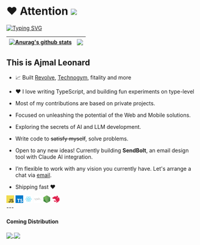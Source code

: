 # ❤️ Attention <img src="https://github.com/TheDudeThatCode/TheDudeThatCode/blob/master/Assets/Hi.gif" width="29px">

[![Typing SVG](https://readme-typing-svg.demolab.com?font=Roboto&weight=900&size=30&duration=3000&pause=1000&color=0981F7&background=FFFFFF00&center=true&vCenter=true&width=1245&lines=Full-Stack+Developer;Nextjs+Developer;React-Native+Developer;Expert+Responsive+Designer;Nestjs+Developer;Problems+Engineer)](https://git.io/typing-svg)

| <a target="_black" href="https://www.ajmaljs.com" ><img align="center" src="https://github-readme-stats.vercel.app/api?username=ajmalleonard&show_icons=true&include_all_commits=true&theme=dark#gh-dark-mode-only)&hide_border=true" alt="Anurag's github stats" /></a> | <a href="https://github.com/anuraghazra/github-readme-stats"><img align="center" src="https://github-readme-stats.vercel.app/api/top-langs/?username=ajmalleonard&layout=compact&theme=dark#gh-dark-mode-only)&hide_border=true" /></a> |
| ------------- | ------------- |


## This is Ajmal Leonard 
- 📈 Built [Revolve](https://www.revolve.com), [Technogym](https://www.technogym.com/), fitality and more
- ❤️ I love writing TypeScript, and building fun experiments on type-level

- Most of my contributions are based on private projects.
- Focused on unleashing the potential of the Web and Mobile solutions.
- Exploring the secrets of AI and LLM development.
- Write code to ~~satisfy myself~~, solve problems.
- Open to any new ideas! Currently building **SendBolt**, an email design tool with Claude AI integration.
- I’m flexible to work with any vision you currently have. Let's arrange a chat via [email](mailto:ajmal@ajmaljs.com).
- Shipping fast ❤️
  


<div style={display:flex;flex-direction:row;ga:4px}><code><img height="20" alt="javascript" src="https://raw.githubusercontent.com/github/explore/80688e429a7d4ef2fca1e82350fe8e3517d3494d/topics/javascript/javascript.png"></code>
<code><img height="20" alt="typescript" src="https://raw.githubusercontent.com/github/explore/80688e429a7d4ef2fca1e82350fe8e3517d3494d/topics/typescript/typescript.png"></code>
<code><img height="20" alt="react" src="https://raw.githubusercontent.com/github/explore/80688e429a7d4ef2fca1e82350fe8e3517d3494d/topics/react/react.png"></code>
<code><img height="20" alt="nextjs" src="https://raw.githubusercontent.com/github/explore/2ebcebd7b163b2ab12cb5a40bf29264799c81c03/topics/nextjs/nextjs.png"></code>
<code><img height="20" alt="nodejs" src="https://raw.githubusercontent.com/github/explore/80688e429a7d4ef2fca1e82350fe8e3517d3494d/topics/nodejs/nodejs.png"></code>    
<code><img height="20" alt="Nestjs" src="https://raw.githubusercontent.com/github/explore/37c71fdca4e12086faf8c7009793d2eb588c914e/topics/nestjs/nestjs.png"></code>  </div>
---

 #### Coming Distribution
<a href="https://github.com/ajmalleonard/gax-motion">
  <img align="center" src="https://github-readme-stats.vercel.app/api/pin/?username=ajmalleonard&repo=assigna&theme=dark#gh-dark-mode-only" />
</a>
<a href="https://github.com/ajmalleonard/ajmalleonard.github.io">
  <img align="center" src="https://github-readme-stats.vercel.app/api/pin/?username=ajmalleonard&repo=hamo-refined&theme=dark#gh-dark-mode-only" />
</a>
<br />
